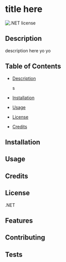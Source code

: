 # title here
  ![.NET license](https://img.shields.io/badge/license-.NET-yellow)

  ## Description 
  description here yo yo

## Table of Contents 


* [Description](#description)

    s
    
* [Installation](#installation)

* [Usage](#usage)

* [License](#license)

* [Credits](#credits)



## Installation



## Usage 



## Credits



## License
.NET
    
    


## Features



## Contributing



## Tests


